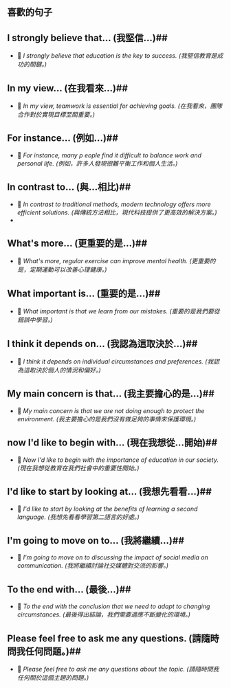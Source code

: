  ## 喜歡的句子

 
## I strongly believe that... (我堅信...)##
- 📝 *I strongly believe that education is the key to success. (我堅信教育是成功的關鍵。)*

## In my view... (在我看來...)##
- 📝 *In my view, teamwork is essential for achieving goals. (在我看來，團隊合作對於實現目標至關重要。)*

## For instance... (例如...)##
- 📝 *For instance, many p eople find it difficult to balance work and personal life. (例如，許多人發現很難平衡工作和個人生活。)*

## In contrast to... (與...相比)##
- 📝 *In contrast to traditional methods, modern technology offers more efficient solutions. (與傳統方法相比，現代科技提供了更高效的解決方案。)*
- 

## What's more... (更重要的是...)##
- 📝 *What's more, regular exercise can improve mental health. (更重要的是，定期運動可以改善心理健康。)*

## What important is... (重要的是...)##
- 📝 *What important is that we learn from our mistakes. (重要的是我們要從錯誤中學習。)*

## I think it depends on... (我認為這取決於...)##
- 📝 *I think it depends on individual circumstances and preferences. (我認為這取決於個人的情況和偏好。)*

## My main concern is that... (我主要擔心的是...)##
- 📝 *My main concern is that we are not doing enough to protect the environment. (我主要擔心的是我們沒有做足夠的事情來保護環境。)*

## now I'd like to begin with... (現在我想從...開始)##
- 📝 *Now I'd like to begin with the importance of education in our society. (現在我想從教育在我們社會中的重要性開始。)*

## I'd like to start by looking at... (我想先看看...)##
- 📝 *I'd like to start by looking at the benefits of learning a second language. (我想先看看學習第二語言的好處。)*

## I'm going to move on to... (我將繼續...)##
- 📝 *I'm going to move on to discussing the impact of social media on communication. (我將繼續討論社交媒體對交流的影響。)*

## To the end with... (最後...)##
- 📝 *To the end with the conclusion that we need to adapt to changing circumstances. (最後得出結論，我們需要適應不斷變化的環境。)*

## Please feel free to ask me any questions. (請隨時問我任何問題。)##
- 📝 *Please feel free to ask me any questions about the topic. (請隨時問我任何關於這個主題的問題。)*




